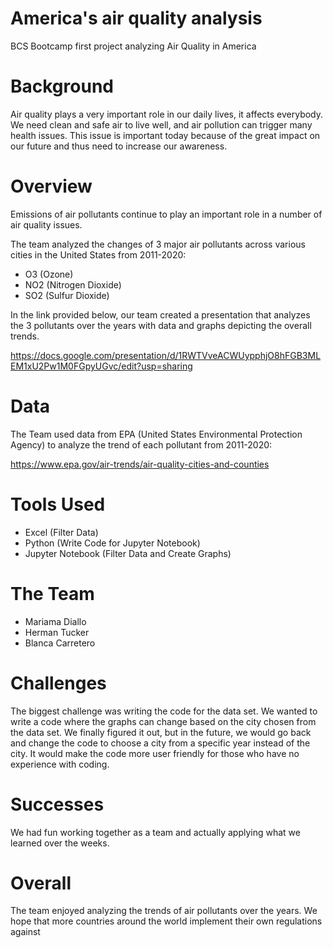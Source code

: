 # America's air quality analysis
BCS Bootcamp first project analyzing Air Quality in America

# Background

Air quality plays a very important role in our daily lives, it affects everybody. We need clean and safe air to live well, and air pollution can trigger many health issues. 
This issue is important today because of the great impact on our future and thus need to increase our awareness.

# Overview 

Emissions of air pollutants continue to play an important role in a number of air quality issues.

The team analyzed the changes of 3 major air pollutants across various cities in the United States from 2011-2020:

* O3 (Ozone)
* NO2 (Nitrogen Dioxide)
* SO2 (Sulfur Dioxide)

In the link provided below, our team created a presentation that analyzes the 3 pollutants over the years with data and graphs depicting the overall trends. 

https://docs.google.com/presentation/d/1RWTVveACWUypphjO8hFGB3MLEM1xU2Pw1M0FGpyUGvc/edit?usp=sharing

# Data  

The Team used data from EPA (United States Environmental Protection Agency) to analyze the trend of each pollutant from 2011-2020:

https://www.epa.gov/air-trends/air-quality-cities-and-counties

# Tools Used 

* Excel (Filter Data)
* Python (Write Code for Jupyter Notebook)
* Jupyter Notebook (Filter Data and Create Graphs)

# The Team 

* Mariama Diallo
* Herman Tucker
* Blanca Carretero

# Challenges 

The biggest challenge was writing the code for the data set. We wanted to write a code where the graphs can change based on the city chosen from the data set. We finally figured it out, but in the future, we would go back and change the code to choose a city from a specific year instead of the city. It would make the code more user friendly for those who have no experience with coding. 

# Successes 

We had fun working together as a team and actually applying what we learned over the weeks. 

# Overall 

The team enjoyed analyzing the trends of air pollutants over the years. We hope that more countries around the world implement their own regulations against 

